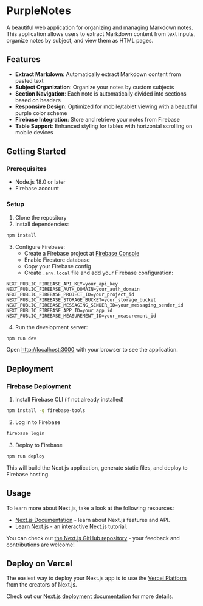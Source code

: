 # PurpleNotes

A beautiful web application for organizing and managing Markdown notes. This application allows users to extract Markdown content from text inputs, organize notes by subject, and view them as HTML pages.

## Features

- **Extract Markdown**: Automatically extract Markdown content from pasted text
- **Subject Organization**: Organize your notes by custom subjects
- **Section Navigation**: Each note is automatically divided into sections based on headers
- **Responsive Design**: Optimized for mobile/tablet viewing with a beautiful purple color scheme
- **Firebase Integration**: Store and retrieve your notes from Firebase
- **Table Support**: Enhanced styling for tables with horizontal scrolling on mobile devices

## Getting Started

### Prerequisites

- Node.js 18.0 or later
- Firebase account

### Setup

1. Clone the repository
2. Install dependencies:

```bash
npm install
```

3. Configure Firebase:
   - Create a Firebase project at [Firebase Console](https://console.firebase.google.com/)
   - Enable Firestore database
   - Copy your Firebase config
   - Create `.env.local` file and add your Firebase configuration:

```
NEXT_PUBLIC_FIREBASE_API_KEY=your_api_key
NEXT_PUBLIC_FIREBASE_AUTH_DOMAIN=your_auth_domain
NEXT_PUBLIC_FIREBASE_PROJECT_ID=your_project_id
NEXT_PUBLIC_FIREBASE_STORAGE_BUCKET=your_storage_bucket
NEXT_PUBLIC_FIREBASE_MESSAGING_SENDER_ID=your_messaging_sender_id
NEXT_PUBLIC_FIREBASE_APP_ID=your_app_id
NEXT_PUBLIC_FIREBASE_MEASUREMENT_ID=your_measurement_id
```

4. Run the development server:

```bash
npm run dev
```

Open [http://localhost:3000](http://localhost:3000) with your browser to see the application.

## Deployment

### Firebase Deployment

1. Install Firebase CLI (if not already installed)
```bash
npm install -g firebase-tools
```

2. Log in to Firebase
```bash
firebase login
```

3. Deploy to Firebase
```bash
npm run deploy
```

This will build the Next.js application, generate static files, and deploy to Firebase hosting.

## Usage

To learn more about Next.js, take a look at the following resources:

- [Next.js Documentation](https://nextjs.org/docs) - learn about Next.js features and API.
- [Learn Next.js](https://nextjs.org/learn) - an interactive Next.js tutorial.

You can check out [the Next.js GitHub repository](https://github.com/vercel/next.js) - your feedback and contributions are welcome!

## Deploy on Vercel

The easiest way to deploy your Next.js app is to use the [Vercel Platform](https://vercel.com/new?utm_medium=default-template&filter=next.js&utm_source=create-next-app&utm_campaign=create-next-app-readme) from the creators of Next.js.

Check out our [Next.js deployment documentation](https://nextjs.org/docs/app/building-your-application/deploying) for more details.
